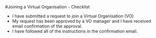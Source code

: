 #Joining a Virtual Organisation - Checklist

* I have submitted a request to join a Virtual Organisation (VO).
* My request has been approved by a VO manager and I have received email
confirmation of the approval.
* I have followed all of the instructions in the confirmation email.
